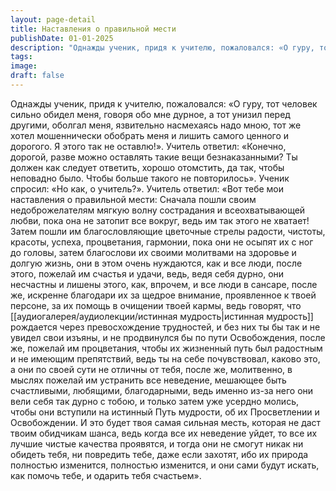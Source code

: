 ```yaml
---
layout: page-detail
title: Наставления о правильной мести
publishDate: 01-01-2025
description: "Однажды ученик, придя к учителю, пожаловался: «О гуру, тот человек сильно обидел меня,  говоря обо мне дурное,  а тот унизил перед другими, оболгал меня,  язвительно насмехаясь надо мною, тот же хотел мошеннически обобрать меня  и лишить самого ценного и дорогого..."
tags:
image:
draft: false
---
```

Однажды ученик, придя к учителю, пожаловался: «О гуру, тот человек сильно обидел меня,  говоря обо мне дурное,  а тот унизил перед другими, оболгал меня,  язвительно насмехаясь надо мною, тот же хотел мошеннически обобрать меня  и лишить самого ценного и дорогого. Я этого так не оставлю!». Учитель ответил: «Конечно, дорогой,  разве можно оставлять такие вещи безнаказанными? Ты должен как следует ответить, хорошо отомстить,  да так, чтобы неповадно было. Чтобы больше такого не повторилось». Ученик спросил: «Но как, о учитель?». Учитель ответил: «Вот тебе мои наставления о правильной мести: Сначала пошли своим недоброжелателям  мягкую волну сострадания и всеохватывающей любви,  пока она не затопит все вокруг,  ведь им так этого не хватает! Затем пошли им благословляющие цветочные стрелы радости,  чистоты, красоты, успеха, процветания, гармонии,  пока они не осыпят их с ног до головы, затем благослови их своими молитвами на здоровье и долгую жизнь,  они в этом очень нуждаются, как и все люди, после этого, пожелай им счастья и удачи,  ведь, ведя себя дурно, они несчастны и лишены этого,  как, впрочем, и все люди в сансаре, после же, искренне благодари их за щедрое внимание,  проявленное к твоей персоне,  за их помощь в очищении твоей кармы, ведь говорят, что [[аудиогалерея/аудиолекции/истинная мудрость|истинная мудрость]] рождается  через превосхождение трудностей,  и без них ты бы так и не увидел свои изъяны,  и не продвинулся бы по пути Освобождения, после же, пожелай им процветания,  чтобы их жизненный путь был радостным  и не имеющим препятствий, ведь ты на себе почувствовал, каково это,  а они по своей сути не отличны от тебя, после же, молитвенно, в мыслях  пожелай им устранить все неведение,  мешающее быть счастливыми,  любящими, благодарными, ведь именно из-за него они вели себя так дурно с тобою, и только затем уже усердно молись,  чтобы они вступили на истинный Путь мудрости,  об их Просветлении и Освобождении. И это будет твоя самая сильная месть,  которая не даст твоим обидчикам шанса,  ведь когда все их неведение уйдет, то все их лучшие чистые качества проявятся,  и тогда они не смогут никак ни обидеть тебя,  ни повредить тебе,  даже если захотят, ибо их природа полностью изменится,  полностью изменится, и они сами будут искать, как помочь тебе,  и одарить тебя счастьем».
  
